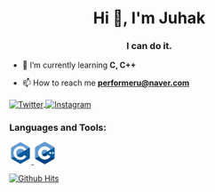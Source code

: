 <h1 align="center">Hi 👋, I'm Juhak</h1>
<h3 align="center">I can do it.</h3>

- 🌱 I’m currently learning **C, C++**

- 📫 How to reach me **performeru@naver.com**

<p align="left">
  <a href="https://twitter.com/presidentpar" target="_blank">
    <img align="center" src="https://raw.githubusercontent.com/rahuldkjain/github-profile-readme-generator/master/src/images/icons/Social/twitter.svg" alt="Twitter" height="30" width="40" />
  </a>
  <a href="https://instagram.com/performeru" target="_blank">
    <img align="center" src="https://raw.githubusercontent.com/rahuldkjain/github-profile-readme-generator/master/src/images/icons/Social/instagram.svg" alt="Instagram" height="30" width="40" />
  </a>
</p>
<h3 align="left">Languages and Tools:</h3>
<p align="left">
  <a href="https://www.cprogramming.com/" target="_blank" rel="noreferrer">
    <img src="https://raw.githubusercontent.com/devicons/devicon/master/icons/c/c-original.svg" alt="C" width="40" height="40"/>
  </a>
  <a href="https://www.w3schools.com/cpp/" target="_blank" rel="noreferrer">
    <img src="https://raw.githubusercontent.com/devicons/devicon/master/icons/cplusplus/cplusplus-original.svg" alt="C++" width="40" height="40"/>
  </a>
</p>

<p align="left">
  <a href="https://github.com/performeru">
    <img src="https://hits.seeyoufarm.com/api/count/incr/badge.svg?url=https%3A%2F%2Fgithub.com%2Fperformeru&count_bg=%2379C83D&title_bg=%23555555&icon=github.svg&icon_color=%23E7E7E7&title=Github&edge_flat=false" alt="Github Hits" />
  </a>
</p>


